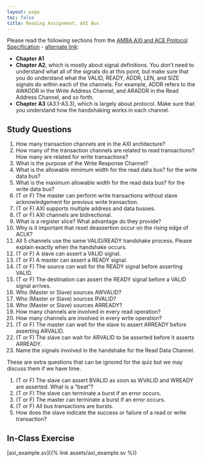 ```yaml
---
layout: page
toc: false
title: Reading Assignment, AXI Bus
---
```


Please read the following sections from the [AMBA AXI and ACE Protocol Specification](http://www.gstitt.ece.ufl.edu/courses/fall15/eel4720_5721/labs/refs/AXI4_specification.pdf) - [alternate link](https://byu.box.com/s/m1mzdxot97ciie8cktk63ut5j6k36dpz):
* **Chapter A1**
* **Chapter A2**, which is mostly about signal definitions. You don't need to understand what all of the signals do at this point, but make sure that you do understand what the VALID, READY, ADDR, LEN, and SIZE signals do within each of the channels. For example, ADDR refers to the AWADDR in the Write Address Channel, and ARADDR in the Read Address Channel, and so forth.
* **Chapter A3** (A3.1-A3.3), which is largely about protocol. Make sure that you understand how the handshaking works in each channel.

## Study Questions
1. How many transaction channels are in the AXI architecture?
1. How many of the transaction channels are related to read transactions? How many are related for write transactions?
1. What is the purpose of the Write Response Channel?
1. What is the allowable minimum width for the read data bus? for the write data bus?
1. What is the maximum allowable width for the read data bus? for the write data bus?
1. (T or F) The master can perform write transactions without slave acknowledgement for previous write transaction.
1. (T or F) AXI supports multiple address and data busses.
1. (T or F) AXI channels are bidirectional.
1. What is a register slice? What advantage do they provide?
1. Why is it important that reset deassertion occur on the rising edge of ACLK?
1. All 5 channels use the same VALID/READY handshake process. Please explain exactly when the handshake occurs.
1. (T or F) A slave can assert a VALID signal.
1. (T or F) A master can assert a READY signal.
1. (T or F) The source can wait for the READY signal before asserting VALID.
1. (T or F) The destination can assert the READY signal before a VALID signal arrives.
1. Who (Master or Slave) sources AWVALID?
1. Who (Master or Slave) sources RVALID?
1. Who (Master or Slave) sources ARREADY?
1. How many channels are involved in every read operation?
1. How many channels are involved in every write operation?
1. (T or F) The master can wait for the slave to assert ARREADY before asserting ARVALID.
1. (T or F) The slave can wait for ARVALID to be asserted before it asserts ARREADY.
1. Name the signals involved in the handshake for the Read Data Channel.

These are extra questions that can be ignored for the quiz but we may discuss them if we have time.

1. (T or F) The slave can assert BVALID as soon as WVALID and WREADY are asserted.
What is a “beat”?
1. (T or F) The slave can terminate a burst if an error occurs.
1. (T or F) The master can terminate a burst if an error occurs.
1. (T or F) All bus transactions are bursts.
1. How does the slave indicate the success or failure of a read or write transaction?

## In-Class Exercise

[axi_example.sv]({% link assets/axi_example.sv %})